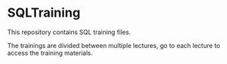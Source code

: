 # SQLTraining
This repository contains SQL training files.

The trainings are divided between multiple lectures, go to each lecture to access the training materials.
